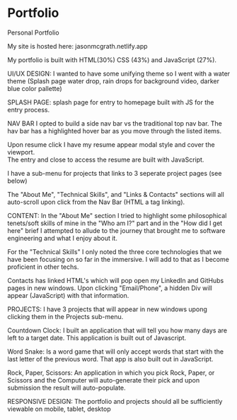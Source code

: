 # Portfolio
Personal Portfolio

My site is hosted here: jasonmcgrath.netlify.app

My portfolio is built with HTML(30%) CSS (43%) and JavaScript (27%).  
  

UI/UX DESIGN:
I wanted to have some unifying theme so I went with a water theme (Splash page water drop, rain drops for background video, darker blue color pallette)

SPLASH PAGE:
splash page for entry to homepage built with JS for the entry process.

NAV BAR
I opted to build a side nav bar vs the traditional top nav bar. 
The hav bar has a highlighted hover bar as you move through the listed items.

Upon resume click I have my resume appear modal style and cover the viewport.  
The entry and close to access the resume are built with JavaScript.

I have a sub-menu for projects that links to 3 seperate project pages (see below)

The "About Me", "Technical Skills", and "Links & Contacts" sections will all auto-scroll upon click from the Nav Bar (HTML a tag linking).

CONTENT:
In the "About Me" section I tried to highlight some philosophical tenets/soft skills of mine in the "Who am I?" part and in the "How did I get here" brief I attempted to allude to the journey that brought me to software engineering and what I enjoy about it.

For the "Technical Skills" I only noted the three core technologies that we have been focusing on so far in the immersive.  I will add to that as I become proficient in other techs.

Contacts has linked HTML's which will pop open my LinkedIn and GitHubs pages in new windows.  Upon clicking "Email/Phone", a hidden Div will appear (JavaScript) with that information.

PROJECTS:
I have 3 projects that will appear in new windows upong clicking them in the Projects sub-menu.

Countdown Clock: I built an application that will tell you how many days are left to a target date.  This application is built out of Javascript.

Word Snake: Is a word game that will only accept words that start with the last letter of the previous word.  That app is also built out in JavaScript.

Rock, Paper, Scissors:  An application in which you pick Rock, Paper, or Scissors and the Computer will auto-generate their pick and upon submission the result will auto-populate.

RESPONSIVE DESIGN: 
The portfolio and projects should all be sufficiently viewable on mobile, tablet, desktop
